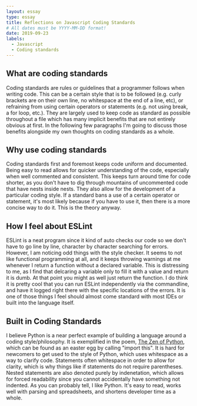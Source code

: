 ```yaml
---
layout: essay
type: essay
title: Reflections on Javascript Coding Standards
# All dates must be YYYY-MM-DD format!
date: 2019-09-23
labels:
  - Javascript
  - Coding standards
---
```


## What are coding standards
Coding standards are rules or guidelines that a programmer follows when writing code. This can be a certain style that is to be followed (e.g. curly brackets are on their own line, no whitespace at the end of a line, etc), or refraining from using certain operators or statements (e.g. not using break, a for loop, etc.). They are largely used to keep code as standard as possible throughout a file which has many implicit benefits that are not entirely obvious at first. In the following few paragraphs I'm going to discuss those benefits alongside my own thoughts on coding standards as a whole.

## Why use coding standards
Coding standards first and foremost keeps code uniform and documented. Being easy to read allows for quicker understanding of the code, especially when well commented and consistent. This keeps turn around time for code shorter, as you don't have to dig through mountains of uncommented code that have nests inside nests. They also allow for the development of a particular coding style. If a standard bans a use of a certain operator or statement, it's most likely because if you have to use it, then there is a more concise way to do it. This is the theory anyway.

## How I feel about ESLint
ESLint is a neat program since it kind of auto checks our code so we don't have to go line by line, character by character searching for errors. However, I am noticing odd things with the style checker. It seems to not like functional programming at all, and it keeps throwing warnings at me whenever I return a function without a declared variable. This is distressing to me, as I find that delcaring a variable only to fill it with a value and return it is dumb. At that point you might as well just return the function. I do think it is pretty cool that you can run ESLint independently via the commandline, and have it logged right there with the specific locations of the errors. It is one of those things I feel should almost come standard with most IDEs or built into the language itself.

## Built in Coding Standards
I believe Python is a near perfect example of building a language around a coding style/philosophy. It is exemplified in the poem, [The Zen of Python](https://en.wikipedia.org/wiki/Zen_of_Python), which can be found as an easter egg by calling "import this". It is hard for newcomers to get used to the style of Python, which uses whitespace as a way to clarify code. Statements often whitespace in order to allow for clarity, which is why things like if statements do not require parentheses. Nested statements are also denoted purely by indenetation, which allows for forced readability since you cannot accidentally have something not indented. As you can probably tell, I like Python. It's easy to read, works well with parsing and spreadsheets, and shortens developer time as a whole.
